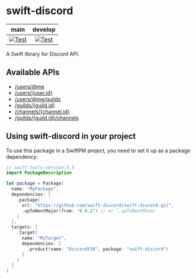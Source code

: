 # swift-discord

| **main** | **develop** |
|:---:|:---:|
| [![Test](https://github.com/swift-discord/swift-discord/actions/workflows/test.yml/badge.svg?branch=main)](https://github.com/swift-discord/swift-discord/actions/workflows/test.yml) | [![Test](https://github.com/swift-discord/swift-discord/actions/workflows/test.yml/badge.svg?branch=develop)](https://github.com/swift-discord/swift-discord/actions/workflows/test.yml) |

A Swift library for Discord API.

## Available APIs

- [/users/@me](Sources/DiscordAPI/User+API.swift#L15-L24)
- [/users/{user.id}](Sources/DiscordAPI/User+API.swift#L28-L35)
- [/users/@me/guilds](Sources/DiscordAPI/Guild+API.swift#L15-L24)
- [/guilds/{guild.id}](Sources/DiscordAPI/Guild+API.swift#L28-L35)
- [/channels/{channel.id}](Sources/DiscordAPI/Channel+API.swift#L15-L22)
- [/guilds/{guild.id}/channels](Sources/DiscordAPI/Channel+API.swift#L26-L35)

## Using **swift-discord** in your project

To use this package in a SwiftPM project, you need to set it up as a package dependency:

```swift
// swift-tools-version:5.5
import PackageDescription

let package = Package(
  name: "MyPackage",
  dependencies: [
    .package(
      url: "https://github.com/swift-discord/swift-discord.git", 
      .upToNextMajor(from: "0.0.2") // or `.upToNextMinor
    )
  ],
  targets: [
    .target(
      name: "MyTarget",
      dependencies: [
        .product(name: "DiscordV10", package: "swift-discord")
      ]
    )
  ]
)
```
